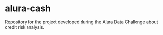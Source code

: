 # alura-cash
Repository for the project developed during the Alura Data Challenge about credit risk analysis.
